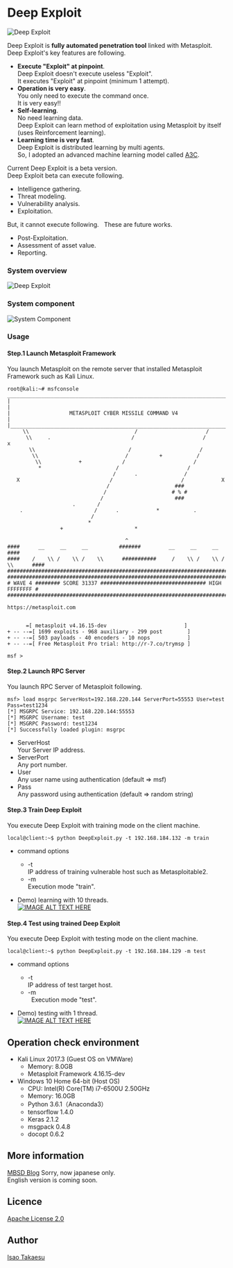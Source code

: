 # Deep Exploit

![Deep Exploit](./img/logo.png)

Deep Exploit is **fully automated penetration tool** linked with Metasploit.  
Deep Exploit's key features are following.  

 * **Execute "Exploit" at pinpoint**.  
 Deep Exploit doesn't execute useless "Exploit".  
 It executes "Exploit" at pinpoint (minimum 1 attempt).  
 * **Operation is very easy**.  
 You only need to execute the command once.  
 It is very easy!!  
 * **Self-learning**.  
 No need learning data.  
 Deep Exploit can learn method of exploitation using Metasploit by itself (uses Reinforcement learning).  
 * **Learning time is very fast**.  
 Deep Exploit is distributed learning by multi agents.  
 So, I adopted an advanced machine learning model called [A3C](https://arxiv.org/pdf/1602.01783.pdf).  

Current Deep Exploit is a beta version.  
Deep Exploit beta can execute following.  

 * Intelligence gathering.  
 * Threat modeling.  
 * Vulnerability analysis.  
 * Exploitation.  

But, it cannot execute following.  
These are future works.  

 * Post-Exploitation.  
 * Assessment of asset value.  
 * Reporting.  

### System overview
![Deep Exploit](./img/overview_deepexploit.png)

### System component
![System Component](./img/system_component.png)

### Usage
#### Step.1 Launch Metasploit Framework
You launch Metasploit on the remote server that installed Metasploit Framework such as Kali Linux.
```
root@kali:~# msfconsole
______________________________________________________________________________
|                                                                              |
|                   METASPLOIT CYBER MISSILE COMMAND V4                        |
|______________________________________________________________________________|
     \\                                  /                      /
      \\     .                          /                      /            x
       \\                              /                      /
        \\                            /          +           /
         \\            +             /                      /
          *                        /                      /
                                  /      .               /
   X                             /                      /            X
                                /                     ###
                               /                     # % #
                              /                       ###
                     .       /
    .                       /      .            *           .
                           /
                          *
                 +                       *

                                      ^
####      __     __     __          #######         __     __     __        ####
####    /    \\ /    \\ /    \\      ###########     /    \\ /    \\ /    \\      ####
################################################################################
################################################################################
# WAVE 4 ######## SCORE 31337 ################################## HIGH FFFFFFFF #
################################################################################
                                                          https://metasploit.com


      =[ metasploit v4.16.15-dev                         ]
+ -- --=[ 1699 exploits - 968 auxiliary - 299 post        ]
+ -- --=[ 503 payloads - 40 encoders - 10 nops            ]
+ -- --=[ Free Metasploit Pro trial: http://r-7.co/trymsp ]

msf >
```

#### Step.2 Launch RPC Server
You launch RPC Server of Metasploit following.
```
msf> load msgrpc ServerHost=192.168.220.144 ServerPort=55553 User=test Pass=test1234
[*] MSGRPC Service: 192.168.220.144:55553
[*] MSGRPC Username: test
[*] MSGRPC Password: test1234
[*] Successfully loaded plugin: msgrpc
```
 * ServerHost  
 Your Server IP address.
 * ServerPort  
 Any port number.
 * User  
 Any user name using authentication (default => msf)
 * Pass  
 Any password using authentication (default => random string)

#### Step.3 Train Deep Exploit
You execute Deep Exploit with training mode on the client machine.
```
local@client:~$ python DeepExploit.py -t 192.168.184.132 -m train
```
 * command options  
   * -t  
   IP address of training vulnerable host such as Metasploitable2.  
   * -m  
   Execution mode "train".

 * Demo) learning with 10 threads.  
 [![IMAGE ALT TEXT HERE](http://img.youtube.com/vi/BHJB-gWucp4/0.jpg)](http://www.youtube.com/watch?v=BHJB-gWucp4)

#### Step.4 Test using trained Deep Exploit
You execute Deep Exploit with testing mode on the client machine.
```
local@client:~$ python DeepExploit.py -t 192.168.184.129 -m test
```
 * command options  
   * -t  
   IP address of test target host.  
   * -m  
   Execution mode "test".

 * Demo) testing with 1 thread.  
 [![IMAGE ALT TEXT HERE](http://img.youtube.com/vi/lbNj2us4mIw/0.jpg)](http://www.youtube.com/watch?v=lbNj2us4mIw)

## Operation check environment
 * Kali Linux 2017.3 (Guest OS on VMWare)  
   * Memory: 8.0GB  
   * Metasploit Framework 4.16.15-dev  
 * Windows 10 Home 64-bit (Host OS)  
   * CPU: Intel(R) Core(TM) i7-6500U 2.50GHz  
   * Memory: 16.0GB  
   * Python 3.6.1（Anaconda3）  
   * tensorflow 1.4.0  
   * Keras 2.1.2  
   * msgpack 0.4.8
   * docopt 0.6.2

## More information

[MBSD Blog](https://www.mbsd.jp/blog/20180228.html)
Sorry, now japanese only.  
English version is coming soon.  

## Licence

[Apache License 2.0](https://github.com/13o-bbr-bbq/machine_learning_security/blob/master/Recommender/LICENSE)

## Author

[Isao Takaesu](https://github.com/13o-bbr-bbq)
